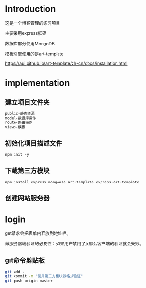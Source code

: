 # Introduction

这是一个博客管理的练习项目

主要采用express框架

数据库部分使用MongoDB

模板引擎使用的是art-template

https://aui.github.io/art-template/zh-cn/docs/installation.html

# implementation

## 建立项目文件夹

```bash
public-静态资源
model-数据库操作
route-路由操作
views-模板
```


## 初始化项目描述文件

```
npm init -y
```



## 下载第三方模块

```
npm install express mongoose art-template express-art-template
```



## 创建网站服务器

# login

get请求会把表单内容放到地址栏。

做服务器端验证的必要性：如果用户禁用了js那么客户端的验证就会失败。




## git命令剪贴板

```bash
git add .
git commit -m "使用第三方模块做格式验证"
git push origin master
```

